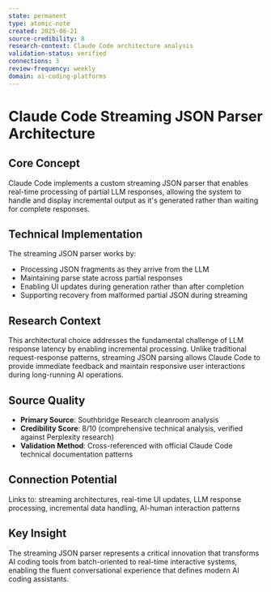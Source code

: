 ```yaml
---
state: permanent
type: atomic-note
created: 2025-06-21
source-credibility: 8
research-context: Claude Code architecture analysis
validation-status: verified
connections: 3
review-frequency: weekly
domain: ai-coding-platforms
---
```


# Claude Code Streaming JSON Parser Architecture

## Core Concept

Claude Code implements a custom streaming JSON parser that enables real-time processing of partial LLM responses, allowing the system to handle and display incremental output as it's generated rather than waiting for complete responses.

## Technical Implementation

The streaming JSON parser works by:
- Processing JSON fragments as they arrive from the LLM
- Maintaining parse state across partial responses
- Enabling UI updates during generation rather than after completion
- Supporting recovery from malformed partial JSON during streaming

## Research Context

This architectural choice addresses the fundamental challenge of LLM response latency by enabling incremental processing. Unlike traditional request-response patterns, streaming JSON parsing allows Claude Code to provide immediate feedback and maintain responsive user interactions during long-running AI operations.

## Source Quality

- **Primary Source**: Southbridge Research cleanroom analysis
- **Credibility Score**: 8/10 (comprehensive technical analysis, verified against Perplexity research)
- **Validation Method**: Cross-referenced with official Claude Code technical documentation patterns

## Connection Potential

Links to: streaming architectures, real-time UI updates, LLM response processing, incremental data handling, AI-human interaction patterns

## Key Insight

The streaming JSON parser represents a critical innovation that transforms AI coding tools from batch-oriented to real-time interactive systems, enabling the fluent conversational experience that defines modern AI coding assistants.